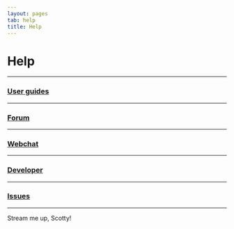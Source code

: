 ```yaml
---
layout: pages
tab: help
title: Help
---
```

# Help

---
### [User guides](../restreamer/docs/guides-index.html)  

---
### <a target= "_blank" href="https://groups.google.com/forum/#!forum/datarhei">Forum</a>

---
### <a target= "_blank" href="https://webchat.freenode.net/?channels=datarhei">Webchat</a>  
---
### [Developer](../restreamer/docs/guides-developer.html)
---
### <a target= "_blank" href="https://github.com/datarhei/restreamer/issues">Issues</a>  
--- 

Stream me up, Scotty!